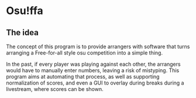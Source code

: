 Osu!ffa
========

The idea
-----------
The concept of this program is to provide arrangers with software that turns arranging a Free-for-all style osu competition into a simple thing.

In the past, if every player was playing against each other, the arrangers would have to manually enter numbers, leaving a risk of mistyping. This program aims at automating that process, as well as supporting normalization of scores, and even a GUI to overlay during breaks during a livestream, where scores can be shown.